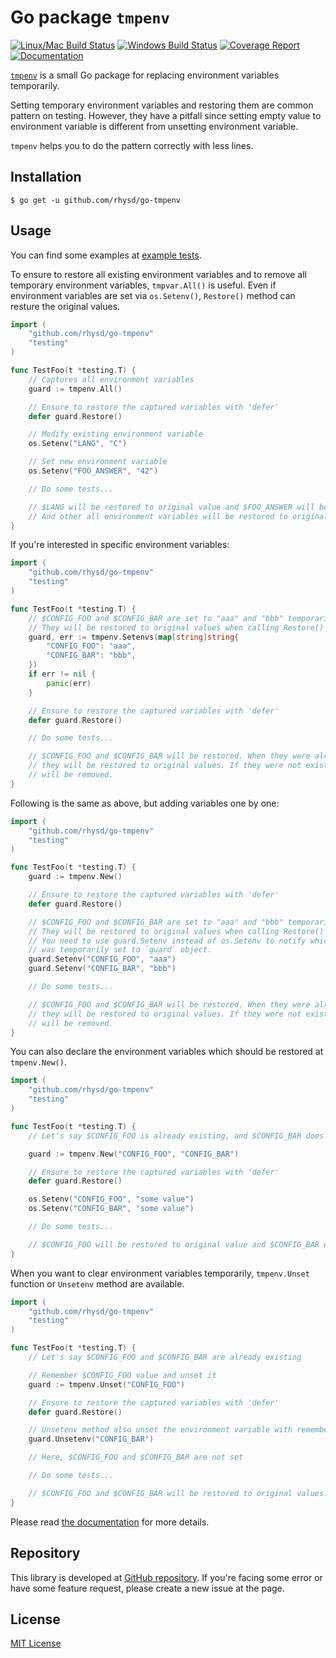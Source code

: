 Go package `tmpenv`
===================
[![Linux/Mac Build Status][travisci-badge]][travisci]
[![Windows Build Status][appveyor-badge]][appveyor]
[![Coverage Report][codecov-badge]][codecov]
[![Documentation][doc-badge]][doc]

[`tmpenv`](doc) is a small Go package for replacing environment variables temporarily.

Setting temporary environment variables and restoring them are common pattern on testing.
However, they have a pitfall since setting empty value to environment variable is different from
unsetting environment variable.

`tmpenv` helps you to do the pattern correctly with less lines.

## Installation

```
$ go get -u github.com/rhysd/go-tmpenv
```

## Usage

You can find some examples at [example tests](example_test.go).

To ensure to restore all existing environment variables and to remove all temporary environment variables,
`tmpvar.All()` is useful. Even if environment variables are set via `os.Setenv()`, `Restore()` method
can resture the original values.

```go
import (
	"github.com/rhysd/go-tmpenv"
	"testing"
)

func TestFoo(t *testing.T) {
	// Captures all environment variables
	guard := tmpenv.All()

	// Ensure to restore the captured variables with 'defer'
	defer guard.Restore()

	// Modify existing environment variable
	os.Setenv("LANG", "C")

	// Set new environment variable
	os.Setenv("FOO_ANSWER", "42")

	// Do some tests...

	// $LANG will be restored to original value and $FOO_ANSWER will be removed.
	// And other all environment variables will be restored to original values.
}
```

If you're interested in specific environment variables:

```go
import (
	"github.com/rhysd/go-tmpenv"
	"testing"
)

func TestFoo(t *testing.T) {
	// $CONFIG_FOO and $CONFIG_BAR are set to "aaa" and "bbb" temporarily.
	// They will be restored to original values when calling Restore() method.
	guard, err := tmpenv.Setenvs(map[string]string{
		"CONFIG_FOO": "aaa",
		"CONFIG_BAR": "bbb",
	})
	if err != nil {
		panic(err)
	}

	// Ensure to restore the captured variables with 'defer'
	defer guard.Restore()

	// Do some tests...

	// $CONFIG_FOO and $CONFIG_BAR will be restored. When they were already existing,
	// they will be restored to original values. If they were not existing, they will
	// will be removed.
}
```

Following is the same as above, but adding variables one by one:

```go
import (
	"github.com/rhysd/go-tmpenv"
	"testing"
)

func TestFoo(t *testing.T) {
	guard := tmpenv.New()

	// Ensure to restore the captured variables with 'defer'
	defer guard.Restore()

	// $CONFIG_FOO and $CONFIG_BAR are set to "aaa" and "bbb" temporarily.
	// They will be restored to original values when calling Restore() method.
	// You need to use guard.Setenv instead of os.Setenv to notify which environment variable
	// was temporarily set to `guard` object.
	guard.Setenv("CONFIG_FOO", "aaa")
	guard.Setenv("CONFIG_BAR", "bbb")

	// Do some tests...

	// $CONFIG_FOO and $CONFIG_BAR will be restored. When they were already existing,
	// they will be restored to original values. If they were not existing, they will
	// will be removed.
}
```

You can also declare the environment variables which should be restored at `tmpenv.New()`.

```go
import (
	"github.com/rhysd/go-tmpenv"
	"testing"
)

func TestFoo(t *testing.T) {
	// Let's say $CONFIG_FOO is already existing, and $CONFIG_BAR does not exist

	guard := tmpenv.New("CONFIG_FOO", "CONFIG_BAR")

	// Ensure to restore the captured variables with 'defer'
	defer guard.Restore()

	os.Setenv("CONFIG_FOO", "some value")
	os.Setenv("CONFIG_BAR", "some value")

	// Do some tests...

	// $CONFIG_FOO will be restored to original value and $CONFIG_BAR will be unset.
}
```

When you want to clear environment variables temporarily, `tmpenv.Unset` function or `Unsetenv` method
are available.

```go
import (
	"github.com/rhysd/go-tmpenv"
	"testing"
)

func TestFoo(t *testing.T) {
	// Let's say $CONFIG_FOO and $CONFIG_BAR are already existing

	// Remember $CONFIG_FOO value and unset it
	guard := tmpenv.Unset("CONFIG_FOO")

	// Ensure to restore the captured variables with 'defer'
	defer guard.Restore()

	// Unsetenv method also unset the environment variable with remembering the original value
	guard.Unsetenv("CONFIG_BAR")

	// Here, $CONFIG_FOO and $CONFIG_BAR are not set

	// Do some tests...

	// $CONFIG_FOO and $CONFIG_BAR will be restored to original values.
}
```

Please read [the documentation][doc] for more details.

## Repository

This library is developed at [GitHub repository](https://github.com/rhysd/go-tmpenv). If you're facing
some error or have some feature request, please create a new issue at the page.

## License

[MIT License](LICENSE.txt)


[doc-badge]: https://godoc.org/github.com/rhysd/go-tmpenv?status.svg
[doc]: http://godoc.org/github.com/rhysd/go-tmpenv
[travisci-badge]: https://travis-ci.org/rhysd/go-tmpenv.svg?branch=master
[travisci]: https://travis-ci.org/rhysd/go-tmpenv
[appveyor-badge]: https://ci.appveyor.com/api/projects/status/5pbcku1buw8gnqu9/branch/master?svg=true
[appveyor]: https://ci.appveyor.com/project/rhysd/go-tmpenv
[codecov-badge]: https://codecov.io/gh/rhysd/go-tmpenv/branch/master/graph/badge.svg
[codecov]: https://codecov.io/gh/rhysd/go-tmpenv
